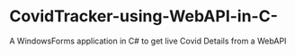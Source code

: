 # CovidTracker-using-WebAPI-in-C-
A WindowsForms application in C# to get live Covid Details from a WebAPI
